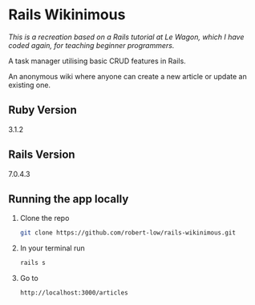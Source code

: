 # Rails Wikinimous

_This is a recreation based on a Rails tutorial at Le Wagon, which I have coded again, for teaching beginner programmers._

A task manager utilising basic CRUD features in Rails.

An anonymous wiki  where anyone can create a new article or update an existing one.

## Ruby Version

3.1.2

## Rails Version

7.0.4.3

## Running the app locally

1. Clone the repo
   ```sh
   git clone https://github.com/robert-low/rails-wikinimous.git
   ```
2. In your terminal run
   ```sh
   rails s
   ```
3. Go to
   ```sh
   http://localhost:3000/articles
   ```
